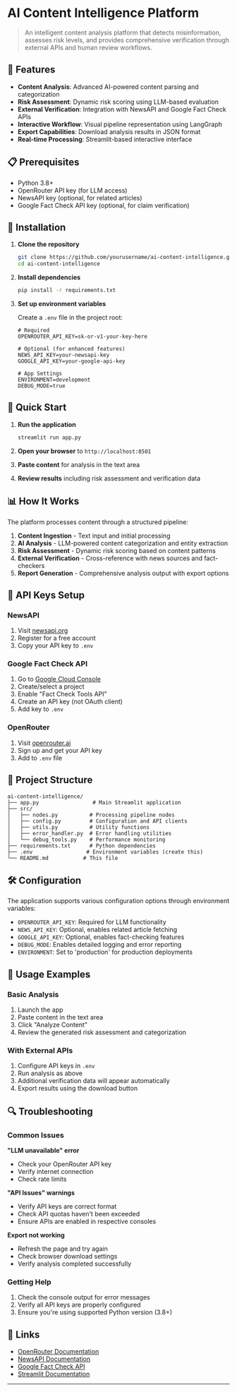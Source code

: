 # AI Content Intelligence Platform

> An intelligent content analysis platform that detects misinformation, assesses risk levels, and provides comprehensive verification through external APIs and human review workflows.

## 🚀 Features

- **Content Analysis**: Advanced AI-powered content parsing and categorization
- **Risk Assessment**: Dynamic risk scoring using LLM-based evaluation
- **External Verification**: Integration with NewsAPI and Google Fact Check APIs
- **Interactive Workflow**: Visual pipeline representation using LangGraph
- **Export Capabilities**: Download analysis results in JSON format
- **Real-time Processing**: Streamlit-based interactive interface

## 📋 Prerequisites

- Python 3.8+
- OpenRouter API key (for LLM access)
- NewsAPI key (optional, for related articles)
- Google Fact Check API key (optional, for claim verification)

## 🔧 Installation

1. **Clone the repository**
   ```bash
   git clone https://github.com/yourusername/ai-content-intelligence.git
   cd ai-content-intelligence
   ```

2. **Install dependencies**
   ```bash
   pip install -r requirements.txt
   ```

3. **Set up environment variables**
   
   Create a `.env` file in the project root:
   ```env
   # Required
   OPENROUTER_API_KEY=sk-or-v1-your-key-here

   # Optional (for enhanced features)
   NEWS_API_KEY=your-newsapi-key
   GOOGLE_API_KEY=your-google-api-key

   # App Settings
   ENVIRONMENT=development
   DEBUG_MODE=true
   ```

## 🎯 Quick Start

1. **Run the application**
   ```bash
   streamlit run app.py
   ```

2. **Open your browser** to `http://localhost:8501`

3. **Paste content** for analysis in the text area

4. **Review results** including risk assessment and verification data

## 📊 How It Works

The platform processes content through a structured pipeline:

1. **Content Ingestion** - Text input and initial processing
2. **AI Analysis** - LLM-powered content categorization and entity extraction
3. **Risk Assessment** - Dynamic risk scoring based on content patterns
4. **External Verification** - Cross-reference with news sources and fact-checkers
5. **Report Generation** - Comprehensive analysis output with export options

## 🔑 API Keys Setup

### NewsAPI
1. Visit [newsapi.org](https://newsapi.org)
2. Register for a free account
3. Copy your API key to `.env`

### Google Fact Check API
1. Go to [Google Cloud Console](https://console.cloud.google.com)
2. Create/select a project
3. Enable "Fact Check Tools API"
4. Create an API key (not OAuth client)
5. Add key to `.env`

### OpenRouter
1. Visit [openrouter.ai](https://openrouter.ai)
2. Sign up and get your API key
3. Add to `.env` file

## 📁 Project Structure

```
ai-content-intelligence/
├── app.py                 # Main Streamlit application
├── src/
│   ├── nodes.py          # Processing pipeline nodes
│   ├── config.py         # Configuration and API clients
│   ├── utils.py          # Utility functions
│   ├── error_handler.py  # Error handling utilities
│   └── debug_tools.py    # Performance monitoring
├── requirements.txt      # Python dependencies
├── .env                 # Environment variables (create this)
└── README.md           # This file
```

## 🛠️ Configuration

The application supports various configuration options through environment variables:

- `OPENROUTER_API_KEY`: Required for LLM functionality
- `NEWS_API_KEY`: Optional, enables related article fetching
- `GOOGLE_API_KEY`: Optional, enables fact-checking features
- `DEBUG_MODE`: Enables detailed logging and error reporting
- `ENVIRONMENT`: Set to 'production' for production deployments

## 📝 Usage Examples

### Basic Analysis
1. Launch the app
2. Paste content in the text area
3. Click "Analyze Content"
4. Review the generated risk assessment and categorization

### With External APIs
1. Configure API keys in `.env`
2. Run analysis as above
3. Additional verification data will appear automatically
4. Export results using the download button

## 🔍 Troubleshooting

### Common Issues

**"LLM unavailable" error**
- Check your OpenRouter API key
- Verify internet connection
- Check rate limits

**"API Issues" warnings**
- Verify API keys are correct format
- Check API quotas haven't been exceeded
- Ensure APIs are enabled in respective consoles

**Export not working**
- Refresh the page and try again
- Check browser download settings
- Verify analysis completed successfully

### Getting Help

1. Check the console output for error messages
2. Verify all API keys are properly configured
3. Ensure you're using supported Python version (3.8+)

## 🔗 Links

- [OpenRouter Documentation](https://openrouter.ai/docs)
- [NewsAPI Documentation](https://newsapi.org/docs)
- [Google Fact Check API](https://developers.google.com/fact-check/tools/api)
- [Streamlit Documentation](https://docs.streamlit.io)

---
